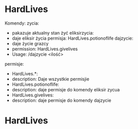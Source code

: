 # HardLives
Komendy:
  zycia:
  - pakazuje aktualny stan żyć
  eliksirzycia:
  - daje eliksir życia
    permisja: HardLives.potionoflife
  dajzycie:
  - daje życie grazcy
  - permission: HardLives.givelives
  - Usage: /dajzycie <player> <ilość>

permisje:
- HardLives.*:
-   description: Daje wszystkie permisjie
- HardLives.potionoflife:
-   description: daje permisje do komendy eliksir zycua
- HardLives.givelives:
-   description: daje permisje do komendy dajzycie
# HardLives
